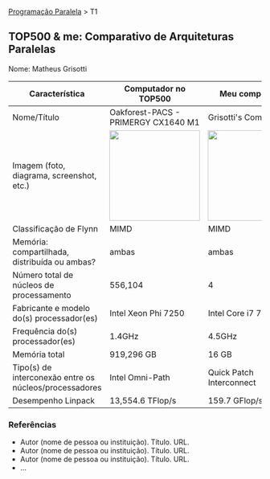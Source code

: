 [Programação Paralela](https://github.com/AndreaInfUFSM/elc139-2018a) > T1

TOP500 & me: Comparativo de Arquiteturas Paralelas
--------------------------------------------------

Nome: Matheus Grisotti

| Característica                                            | Computador no TOP500  | Meu computador  |
| --------------------------------------------------------- | --------------------- | --------------- |
| Nome/Título                                               |       Oakforest-PACS - PRIMERGY CX1640 M1                |    Grisotti's Computer             |
| Imagem (foto, diagrama, screenshot, etc.)                 | <img src="https://insidehpc.com/wp-content/uploads/2016/12/6-oakforest-pacs.jpg" width="180"> | <img src="https://i.imgur.com/0p1SiNw.jpg" width="180">|
| Classificação de Flynn                                    |    MIMD                   |     MIMD            |
| Memória: compartilhada, distribuída ou ambas?             |             ambas          |        ambas         |
| Número total de núcleos de processamento                  |         	556,104              |        4         |
| Fabricante e modelo do(s) processador(es)                 |        	Intel Xeon Phi 7250               |    Intel Core i7 7700k             |
| Frequência do(s) processador(es)                          |        1.4GHz                |      4.5GHz           |
| Memória total                                             |    919,296 GB                   |  16 GB               |
| Tipo(s) de interconexão entre os núcleos/processadores    |           Intel Omni-Path            |     Quick Patch Interconnect            |
| Desempenho Linpack                                        |             13,554.6 TFlop/s          |     159.7 GFlop/s           |

### Referências
- Autor (nome de pessoa ou instituição). Título. URL.
- Autor (nome de pessoa ou instituição). Título. URL.
- Autor (nome de pessoa ou instituição). Título. URL.
- ...
